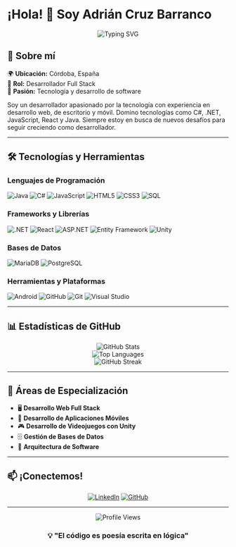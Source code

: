 # ¡Hola! 👋 Soy Adrián Cruz Barranco

<div align="center">
  <img src="https://readme-typing-svg.herokuapp.com?font=Fira+Code&pause=1000&color=2196F3&center=true&vCenter=true&width=435&lines=Desarrollador+Full+Stack;Apasionado+por+la+tecnolog%C3%ADa;Siempre+aprendiendo+algo+nuevo" alt="Typing SVG" />
</div>

## 🚀 Sobre mí

🌍 **Ubicación:** Córdoba, España  
💼 **Rol:** Desarrollador Full Stack  
🎯 **Pasión:** Tecnología y desarrollo de software  

Soy un desarrollador apasionado por la tecnología con experiencia en desarrollo web, de escritorio y móvil. Domino tecnologías como C#, .NET, JavaScript, React y Java. Siempre estoy en busca de nuevos desafíos para seguir creciendo como desarrollador.

---

## 🛠️ Tecnologías y Herramientas

### Lenguajes de Programación
![Java](https://img.shields.io/badge/Java-ED8B00?style=for-the-badge&logo=openjdk&logoColor=white)
![C#](https://img.shields.io/badge/C%23-239120?style=for-the-badge&logo=c-sharp&logoColor=white)
![JavaScript](https://img.shields.io/badge/JavaScript-F7DF1E?style=for-the-badge&logo=javascript&logoColor=black)
![HTML5](https://img.shields.io/badge/HTML5-E34F26?style=for-the-badge&logo=html5&logoColor=white)
![CSS3](https://img.shields.io/badge/CSS3-1572B6?style=for-the-badge&logo=css3&logoColor=white)
![SQL](https://img.shields.io/badge/SQL-4479A1?style=for-the-badge&logo=mysql&logoColor=white)

### Frameworks y Librerías
![.NET](https://img.shields.io/badge/.NET-5C2D91?style=for-the-badge&logo=.net&logoColor=white)
![React](https://img.shields.io/badge/React-20232A?style=for-the-badge&logo=react&logoColor=61DAFB)
![ASP.NET](https://img.shields.io/badge/ASP.NET-5C2D91?style=for-the-badge&logo=.net&logoColor=white)
![Entity Framework](https://img.shields.io/badge/Entity%20Framework-5C2D91?style=for-the-badge&logo=.net&logoColor=white)
![Unity](https://img.shields.io/badge/Unity-100000?style=for-the-badge&logo=unity&logoColor=white)

### Bases de Datos
![MariaDB](https://img.shields.io/badge/MariaDB-003545?style=for-the-badge&logo=mariadb&logoColor=white)
![PostgreSQL](https://img.shields.io/badge/PostgreSQL-316192?style=for-the-badge&logo=postgresql&logoColor=white)

### Herramientas y Plataformas
![Android](https://img.shields.io/badge/Android-3DDC84?style=for-the-badge&logo=android&logoColor=white)
![GitHub](https://img.shields.io/badge/GitHub-100000?style=for-the-badge&logo=github&logoColor=white)
![Git](https://img.shields.io/badge/Git-F05032?style=for-the-badge&logo=git&logoColor=white)
![Visual Studio](https://img.shields.io/badge/Visual%20Studio-5C2D91?style=for-the-badge&logo=visual-studio&logoColor=white)

---

## 📊 Estadísticas de GitHub

<div align="center">
  <img src="https://github-readme-stats.vercel.app/api?username=adriancb2023&show_icons=true&theme=radical&hide_border=true&count_private=true" alt="GitHub Stats" />
</div>

<div align="center">
  <img src="https://github-readme-stats.vercel.app/api/top-langs/?username=adriancb2023&layout=compact&theme=radical&hide_border=true" alt="Top Languages" />
</div>

<div align="center">
  <img src="https://github-readme-streak-stats.herokuapp.com/?user=adriancb2023&theme=radical&hide_border=true" alt="GitHub Streak" />
</div>

---

## 🌟 Áreas de Especialización

- 🖥️ **Desarrollo Web Full Stack**
- 📱 **Desarrollo de Aplicaciones Móviles**
- 🎮 **Desarrollo de Videojuegos con Unity**
- 🗄️ **Gestión de Bases de Datos**
- 🔧 **Arquitectura de Software**

---

## 📫 ¡Conectemos!

<div align="center">
  
[![LinkedIn](https://img.shields.io/badge/LinkedIn-0077B5?style=for-the-badge&logo=linkedin&logoColor=white)](https://www.linkedin.com/in/adrian-cruz-barranco-b78187207)
[![GitHub](https://img.shields.io/badge/GitHub-100000?style=for-the-badge&logo=github&logoColor=white)](https://github.com/adriancb2023)

</div>

---

<div align="center">
  <img src="https://komarev.com/ghpvc/?username=adriancb2023&color=blueviolet&style=for-the-badge" alt="Profile Views" />
</div>

<div align="center">
  
### 💡 "El código es poesía escrita en lógica"

</div>
